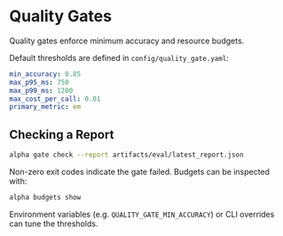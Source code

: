 # Quality Gates

Quality gates enforce minimum accuracy and resource budgets.

Default thresholds are defined in `config/quality_gate.yaml`:

```yaml
min_accuracy: 0.85
max_p95_ms: 750
max_p99_ms: 1200
max_cost_per_call: 0.01
primary_metric: em
```

## Checking a Report

```bash
alpha gate check --report artifacts/eval/latest_report.json
```

Non-zero exit codes indicate the gate failed. Budgets can be inspected
with:

```bash
alpha budgets show
```

Environment variables (e.g. `QUALITY_GATE_MIN_ACCURACY`) or CLI overrides
can tune the thresholds.

